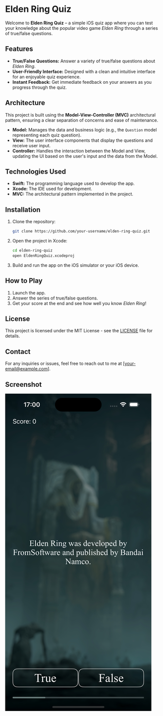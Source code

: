 # Elden Ring Quiz

Welcome to **Elden Ring Quiz** – a simple iOS quiz app where you can test your knowledge about the popular video game *Elden Ring* through a series of true/false questions.

## Features

- **True/False Questions:** Answer a variety of true/false questions about *Elden Ring*.
- **User-Friendly Interface:** Designed with a clean and intuitive interface for an enjoyable quiz experience.
- **Instant Feedback:** Get immediate feedback on your answers as you progress through the quiz.

## Architecture

This project is built using the **Model-View-Controller (MVC)** architectural pattern, ensuring a clear separation of concerns and ease of maintenance.

- **Model:** Manages the data and business logic (e.g., the `Question` model representing each quiz question).
- **View:** The user interface components that display the questions and receive user input.
- **Controller:** Handles the interaction between the Model and View, updating the UI based on the user's input and the data from the Model.

## Technologies Used

- **Swift:** The programming language used to develop the app.
- **Xcode:** The IDE used for development.
- **MVC:** The architectural pattern implemented in the project.

## Installation

1. Clone the repository:
    ```bash
    git clone https://github.com/your-username/elden-ring-quiz.git
    ```
2. Open the project in Xcode:
    ```bash
    cd elden-ring-quiz
    open EldenRingQuiz.xcodeproj
    ```
3. Build and run the app on the iOS simulator or your iOS device.

## How to Play

1. Launch the app.
2. Answer the series of true/false questions.
3. Get your score at the end and see how well you know *Elden Ring*!

## License

This project is licensed under the MIT License - see the [LICENSE](LICENSE) file for details.

## Contact

For any inquiries or issues, feel free to reach out to me at [your-email@example.com].

## Screenshot

![Elden Ring Quiz Screenshot](1.png)
